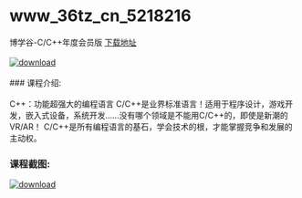 # www_36tz_cn_5218216
博学谷-C/C++年度会员版
[下载地址](http://www.36tz.cn/article/5218216 "下载地址")
<br/></br>[![download](http://36tz.cn/muke_img/2021_02_1-9-300x138.png "下载地址")](http://www.36tz.cn/article/5218216 "下载地址")
<br/></br>### 课程介绍:<br/></br>C++：功能超强大的编程语言
C/C++是业界标准语言！适用于程序设计，游戏开发，嵌入式设备，系统开发……没有哪个领域是不能用C/C++的，即使是新潮的VR/AR！
C/C++是所有编程语言的基石，学会技术的根，才能掌握竞争和发展的主动权。

### 课程截图:
[![download](http://36tz.cn/muke_img/2021_02_2-12.png "下载地址")](http://www.36tz.cn/article/5218216 "下载地址")
